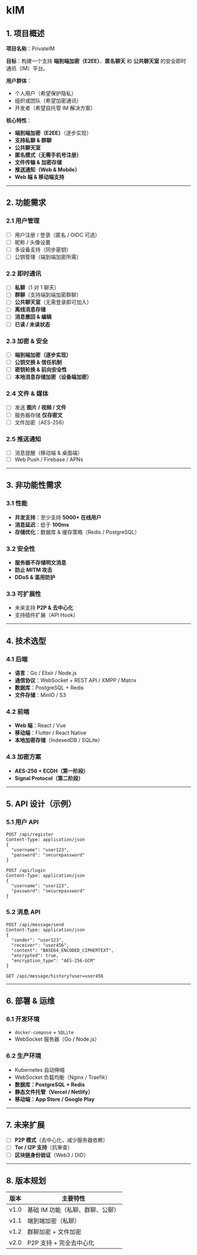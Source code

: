 # kIM

## 1. 项目概述
**项目名称**：PrivateIM

**目标**：构建一个支持 **端到端加密（E2EE）**、**匿名聊天** 和 **公共聊天室** 的安全即时通讯（IM）平台。

**用户群体**：
- 个人用户（希望保护隐私）
- 组织或团队（希望加密通讯）
- 开发者（希望自托管 IM 解决方案）

**核心特性**：
- **端到端加密（E2EE）**（逐步实现）
- **支持私聊 & 群聊**
- **公共聊天室**
- **匿名模式（无需手机号注册）**
- **文件传输 & 加密存储**
- **推送通知（Web & Mobile）**
- **Web 端 & 移动端支持**

---

## 2. 功能需求

### 2.1 用户管理
- [ ] 用户注册 / 登录（匿名 / OIDC 可选）
- [ ] 昵称 / 头像设置
- [ ] 多设备支持（同步密钥）
- [ ] 公钥管理（端到端加密所需）

### 2.2 即时通讯
- [ ] **私聊**（1 对 1 聊天）
- [ ] **群聊**（支持端到端加密群聊）
- [ ] **公共聊天室**（无需登录即可加入）
- [ ] **离线消息存储**
- [ ] **消息撤回 & 编辑**
- [ ] **已读 / 未读状态**

### 2.3 加密 & 安全
- [ ] **端到端加密（逐步实现）**
- [ ] **公钥交换 & 信任机制**
- [ ] **密钥轮换 & 前向安全性**
- [ ] **本地消息存储加密（设备端加密）**

### 2.4 文件 & 媒体
- [ ] 发送 **图片 / 视频 / 文件**
- [ ] 服务器存储 **仅存密文**
- [ ] 文件加密（AES-256）

### 2.5 推送通知
- [ ] 消息提醒（移动端 & 桌面端）
- [ ] Web Push / Firebase / APNs

---

## 3. 非功能性需求

### 3.1 性能
- **并发支持**：至少支持 **5000+ 在线用户**
- **消息延迟**：低于 **100ms**
- **存储优化**：数据库 & 缓存策略（Redis / PostgreSQL）

### 3.2 安全性
- **服务器不存储明文消息**
- **防止 MITM 攻击**
- **DDoS & 滥用防护**

### 3.3 可扩展性
- 未来支持 **P2P & 去中心化**
- 支持插件扩展（API Hook）

---

## 4. 技术选型

### 4.1 后端
- **语言**：Go / Elixir / Node.js
- **通信协议**：WebSocket + REST API / XMPP / Matrix
- **数据库**：PostgreSQL + Redis
- **文件存储**：MinIO / S3

### 4.2 前端
- **Web 端**：React / Vue
- **移动端**：Flutter / React Native
- **本地加密存储**（IndexedDB / SQLite）

### 4.3 加密方案
- **AES-256 + ECDH（第一阶段）**
- **Signal Protocol（第二阶段）**

---

## 5. API 设计（示例）

### 5.1 用户 API
```http
POST /api/register
Content-Type: application/json
{
  "username": "user123",
  "password": "securepassword"
}
```
```http
POST /api/login
Content-Type: application/json
{
  "username": "user123",
  "password": "securepassword"
}
```

### 5.2 消息 API
```http
POST /api/message/send
Content-Type: application/json
{
  "sender": "user123",
  "receiver": "user456",
  "content": "BASE64_ENCODED_CIPHERTEXT",
  "encrypted": true,
  "encryption_type": "AES-256-GCM"
}
```
```http
GET /api/message/history?user=user456
```

---

## 6. 部署 & 运维

### 6.1 开发环境
- `docker-compose` + `SQLite`
- WebSocket 服务器（Go / Node.js）

### 6.2 生产环境
- Kubernetes 自动伸缩
- WebSocket 负载均衡（Nginx / Traefik）
- **数据库：PostgreSQL + Redis**
- **静态文件托管（Vercel / Netlify）**
- **移动端：App Store / Google Play**

---

## 7. 未来扩展
- [ ] **P2P 模式**（去中心化，减少服务器依赖）
- [ ] **Tor / I2P 支持**（抗审查）
- [ ] **区块链身份验证**（Web3 / DID）

---

## 8. 版本规划
| 版本 | 主要特性 |
|------|------------------------------------|
| v1.0 | 基础 IM 功能（私聊、群聊、公聊） |
| v1.1 | 端到端加密（私聊）                |
| v1.2 | 群聊加密 + 文件加密                |
| v2.0 | P2P 支持 + 完全去中心化            |
